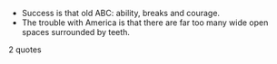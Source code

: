  - Success is that old ABC: ability, breaks and courage.
 - The trouble with America is that there are far too many wide open spaces surrounded by teeth.

2 quotes